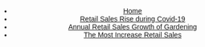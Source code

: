 <nav>
    <header>
        <ul>
            <li><a href="https://yanliang789.github.io/home_garden">Home</a></li>
            <li><a href="https://yanliang789.github.io/home_garden/page1">Retail Sales Rise during Covid-19</a></li>
            <li><a href="https://yanliang789.github.io/home_garden/page2">Annual Retail Sales Growth of Gardening</a></li>
            <li><a href="https://yanliang789.github.io/home_garden/page3">The Most Increase Retail Sales</a></li>
        </ul>
    </header>
</nav>

<html lang="">
<head>
  <meta charset="utf-8">
  <meta name="viewport" content="width=device-width, initial-scale=1.0">
  <title>Page 2</title>
  <style>
    body {
      padding: 0;
      margin: 0;
      font-family:sans-serif;
    }

    .tick line{
      stroke:lightgrey;
    }

    /* tooltip style. reference -> https://bl.ocks.org/d3noob/180287b6623496dbb5ac4b048813af52 */
    div.tooltip {
      position: absolute;
      text-align: left;
      width: fit-content;
      padding: 10px;
      font: 12px sans-serif;
      background: lightsteelblue;
      border: 0px;
      border-radius: 5px;
      pointer-events: none;
    }

  </style>
  <script src="https://d3js.org/d3.v6.min.js"></script>
</head>

<body>
<main>
  <svg class="container"></svg>
</main>
<script>
  const height = 500;
  const width = 1000;
  const margin = {
    left:100,
    top:50,
    bottom:100,
    right:200
  }
  const loadData = async () => {
    try {
      //year,sales,rise
      return  await d3.csv("garden_equip_rise.csv");
    } catch(err) {
      return err;
    }
  }

  const render = data => {
    // svg container
    const svg = d3.select(".container")
            .attr("width", width)
            .attr("height", height)
            .style("background-color", "#f3f3f3")

    // defining xScale
    const xScale = d3.scaleTime()
            .domain([new Date(2014,0,1),new Date(2020,0,1)])
            .range([0, width - margin.left - margin.right])

    // defining yScale
    const yScale = d3.scaleLinear()
            .domain(d3.extent(data.map(item => parseFloat(item["rise"]))))
            .nice()
            .range([height - margin.top - margin.bottom, 0])

    // group element for all the main section
    const g = svg.append("g")
            .attr("transform", "translate(" + margin.left + "," + margin.top + ")");

    // x-axis
    g.append("g")
            .attr("transform", `translate(0,${height - margin.top - margin.bottom})`)
            .call(d3.axisBottom(xScale)
                    .tickFormat(d3.timeFormat("%Y"))
                    .tickSize(-height + margin.top + margin.bottom)
            );

    // y-axis
    g.append("g")
            .call(d3.axisLeft(yScale)
                    .tickFormat(d => parseInt(d * 100))
                    .tickSize(-width + margin.left + margin.right)
            );

    // tooltip div -> refered example https://bl.ocks.org/d3noob/180287b6623496dbb5ac4b048813af52
    const div = d3
            .select("body")
            .append("div")
            .attr("class", "tooltip")
            .style("opacity", 0);

    g.append("path")
            .datum(data)
            .attr("fill", "none")
            .attr("stroke-width", 1.5)
            .attr("stroke", 'green')
            .attr("d", d3.line()
                    .curve(d3.curveLinear)
                    .x(d => xScale(new Date(parseInt(d.year), 0, 1)))
                    .y(d => yScale(d.rise))
            )

    // main dots
    g.selectAll(".dot")
            .data(data)
            .enter()
            .append("circle")
            .attr("class", "dot")
            .attr("cx", d => xScale(new Date(parseInt(d.year), 0, 1)))
            .attr("cy", d => yScale(d["rise"]))
            .attr("r", 3 )
            .style("fill", 'SteelBlue')
            .style("opacity", 0.75)
            .on("mouseover", (event, d) => {
              div.transition()
                      .duration(200)
                      .style("opacity", .9);
              div.html(`
                Year : ${d.year} <br/>
                Sale : ${d.sales} <br/>
                Rise : ${(d3.format(".2f"))(d.rise * 100 ) + '%'}<br/>
            `)

                      ///(d3.format(".2f"))(d.change) + "%")
                      .style("left", (event.pageX + 10) + "px")
                      .style("top", (event.pageY - 20) + "px");
            })
            .on("mouseout", _ => {
              div.transition()
                      .duration(500)
                      .style("opacity", 0);
            })
            .on("mousemove", event => {
              div.style("left", (event.pageX + 10) + "px")
                      .style("top", (event.pageY - 20) + "px")
            })

    // y-axis title
    svg.append("text")
            .attr("transform", "rotate(-90)")
            .attr("x", 0 - height / 2)
            .attr("y", 60)
            .attr("text-anchor", "middle")
            .text("Rise Percentage")

    // x-axis title
    svg.append("text")
            .attr("transform", `translate(${width / 2},${height - 20})`)
            .attr("text-anchor", "middle")
            .text("Years")

    // main chart label
    svg.append("text")
            .attr("transform", `translate(${width / 2},${30})`)
            .attr("text-anchor", "middle")
            .attr("font-weight", "bold")
            .text("Annual Retail Sales Growth of Gardening Equipment(2014-2020)")
  }


  // loading data and then rendering chart
  loadData()
          .then(data => render(data))
          .catch(err => console.log(err))
</script>
</body>
